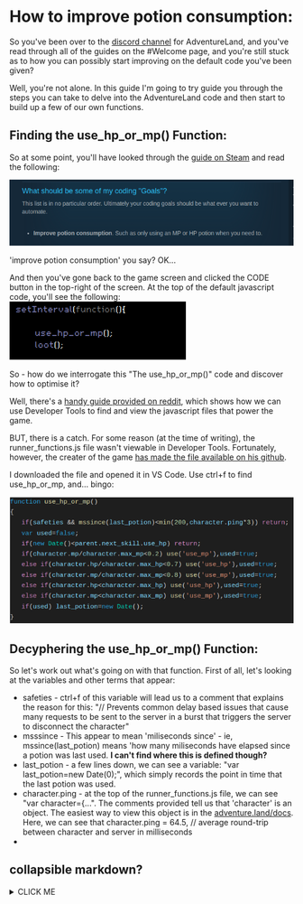 # How to improve potion consumption:

So you've been over to the [discord channel](https://discordapp.com/channels/238332476743745536/238332476743745536) for AdventureLand, and you've read through all of the guides on the #Welcome page, and you're still stuck as to how you can possibly start improving on the default code you've been given?

Well, you're not alone. In this guide I'm going to try guide you through the steps you can take to delve into the AdventureLand code and then start to build up a few of our own functions.

## Finding the use_hp_or_mp() Function:

So at some point, you'll have looked through the [guide on Steam](https://steamcommunity.com/sharedfiles/filedetails/?id=1640326394) and read the following:

![Steam Guide](/images/SteamGuideGoals.png)

'improve potion consumption' you say? OK...

And then you've gone back to the game screen and clicked the CODE button in the top-right of the screen. At the top of the default javascript code, you'll see the following:
![use_hp_or_mp snippet](/images/use_hp_or_mp-function.png)

So - how do we interrogate this "The use_hp_or_mp()" code and discover how to optimise it?

Well, there's a [handy guide provided on reddit](https://www.reddit.com/r/AdventureLand/comments/58yp8e/tutorial_using_chrome_to_help_you_code/), which shows how we can use Developer Tools to find and view the javascript files that power the game.

BUT, there is a catch. For some reason (at the time of writing), the runner_functions.js file wasn't viewable in Developer Tools. Fortunately, however, the creater of the game [has made the file available on his github](https://github.com/kaansoral/adventureland/blob/master/runner_functions.js).

I downloaded the file and opened it in VS Code. Use ctrl+f to find use_hp_or_mp, and... bingo:

![use_hp_or_mp function](/images/use_hp_or_mp().png)

## Decyphering the use_hp_or_mp() Function:

So let's work out what's going on with that function. First of all, let's looking at the variables and other terms that appear:

* safeties - ctrl+f of this variable will lead us to a comment that explains the reason for this: "// Prevents common delay based issues that cause many requests to be sent to the server in a burst that triggers the server to disconnect the character"
* msssince - This appear to mean 'miliseconds since' - ie, mssince(last_potion) means 'how many miliseconds have elapsed since a potion was last used. **I can't find where this is defined though?**
* last_potion - a few lines down, we can see a variable: "var last_potion=new Date(0);", which simply records the point in time that the last potion was used.
* character.ping - at the top of the runner_functions.js file, we can see "var character={...". The comments provided tell us that 'character' is an object. The easiest way to view this object is in the [adventure.land/docs](http://adventure.land/docs/code/character/reference). Here, we can see that character.ping = 64.5, // average round-trip between character and server in milliseconds
* 





## collapsible markdown?
<details><summary>CLICK ME</summary>
<p>
#### yes, even hidden code blocks!
  
```python
print("hello world!")
```
</p>
</details>
